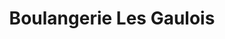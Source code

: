 ---
title: "Boulangerie Les Gaulois"
url: /saint-maur-des-fosses/boulangerie-les-gaulois/
shop: boulangerie
---